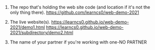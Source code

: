 1. The repo that's holding the web site code (and location if it's not the only thing there).
https://github.com/learncs0/web-demo-2021

2. The live website(s).
https://learncs0.github.io/web-demo-2021/demo1.html
https://learncs0.github.io/web-demo-2021/subdirectory/demo2.html


3. The name of your partner if you're working with one-NO PARTNER

